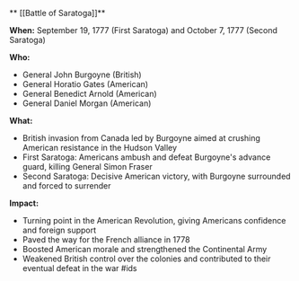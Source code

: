 ** [[Battle of Saratoga]]**

**When:** September 19, 1777 (First Saratoga) and October 7, 1777 (Second Saratoga)

**Who:**
* General John Burgoyne (British)
* General Horatio Gates (American)
* General Benedict Arnold (American)
* General Daniel Morgan (American)

**What:**
* British invasion from Canada led by Burgoyne aimed at crushing American resistance in the Hudson Valley
* First Saratoga: Americans ambush and defeat Burgoyne's advance guard, killing General Simon Fraser
* Second Saratoga: Decisive American victory, with Burgoyne surrounded and forced to surrender

**Impact:**
* Turning point in the American Revolution, giving Americans confidence and foreign support
* Paved the way for the French alliance in 1778
* Boosted American morale and strengthened the Continental Army
* Weakened British control over the colonies and contributed to their eventual defeat in the war
#ids
